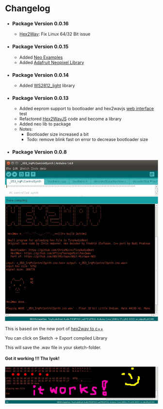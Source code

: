 # Changelog

* ### Package Version 0.0.16
  * [Hex2Wav](4_4.1-Hex2Wav.md): Fix Linux 64/32 Bit issue

* ### Package Version 0.0.15
  * Added [Neo Examples](https://github.com/8BitMixtape/NeoCodeExamples) 
  * Added [Adafruit Neopixel Library](https://github.com/adafruit/Adafruit_NeoPixel)

* ### Package Version 0.0.14
  * Added [WS2812\_light](https://github.com/cpldcpu/light_ws2812) library 

* ### Package Version 0.0.13

  * Added eeprom support to bootloader and hex2wavjs [web interface](https://attinyteenageriot.github.io/hex2wavjs/eeprom.html) test 
  * Refactored [Hex2WavJS](https://github.com/AttinyTeenageRiot/hex2wavjs) code and become a library
  * Added neo lib to package
  * Notes: 
    * Bootloader size increased a bit
    * Todo: remove blink fast on error to decrease bootloader size

* ### Package Version 0.0.8

![](images/photos/hex2wav_IDE_integrated_ascii.jpg)

This is based on the new port of [hex2wav to c++](4_4-Hex2Wav)

You can click on Sketch -&gt; Export compiled Library

This will save the .wav file in your sketch-folder.

#### Got it working !!! Thx Iyok!

![](images/instructions/hex2wav_IDE_integration_working_sn.jpg)

